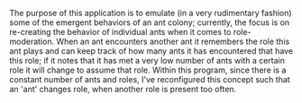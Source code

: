 The purpose of this application is to emulate (in a very rudimentary fashion) some of the emergent behaviors of an ant colony; currently, the focus is on re-creating the behavior of individual ants when it comes to 
role-moderation. When an ant encounters another ant it remembers the role this ant plays and can keep track of how many ants it has encountered that have this role; if it notes that it has met a very low number of ants with a 
certain role it will change to assume that role. Within this program, since there is a constant number of ants and roles, I've reconfigured this concept such that an 'ant' changes role, when another role is present too often.
